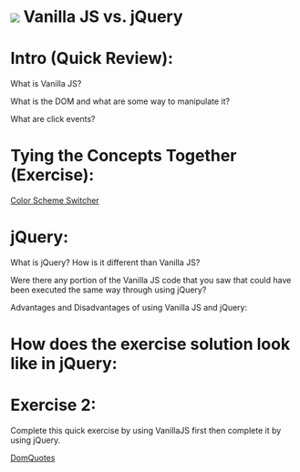 # ![](https://ga-dash.s3.amazonaws.com/production/assets/logo-9f88ae6c9c3871690e33280fcf557f33.png) Vanilla JS vs. jQuery

# Intro (Quick Review):

What is Vanilla JS?

What is the DOM and what are some way to manipulate it?

What are click events?

# Tying the Concepts Together (Exercise):

[Color Scheme Switcher](https://github.com/ga-wdi-exercises/color-scheme-switcher)

# jQuery:

What is jQuery? How is it different than Vanilla JS?

Were there any portion of the Vanilla JS code that you saw that could have been executed the same way through using jQuery?

Advantages and Disadvantages of using Vanilla JS and jQuery:

# How does the exercise solution look like in jQuery:

# Exercise 2:

Complete this quick exercise by using VanillaJS first then complete it by using jQuery.

[DomQuotes](https://github.com/ga-wdi-exercises/js-dom-quotes/tree/jquery)
